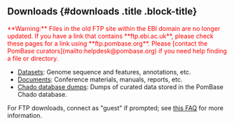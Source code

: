 ## Downloads {#downloads .title .block-title}

<div style="color: red">
**Warning:** Files in the old FTP site within the EBI domain are no
  longer updated. If you have a link that contains **ftp.ebi.ac.uk**,
  please check these pages for a link using
  **ftp.pombase.org**. Please [contact the PomBase
  curators](mailto:helpdesk@pombase.org) if you need help finding a
  file or directory.
</div>

 - [Datasets](datasets): Genome sequence and features, annotations, etc.
 - [Documents](documents): Conference materials, manuals, reports, etc.
 - [Chado database dumps](downloads/chado-database-dumps): Dumps of curated data stored in the PomBase Chado database.

For FTP downloads, connect as "guest" if prompted; see [this
FAQ](faq/do-i-need-password-download-ftp-site) for more information.